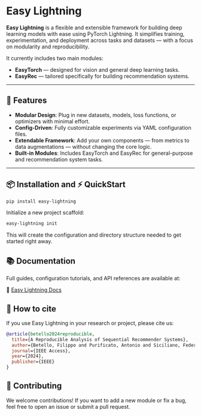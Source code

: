 # Easy Lightning

**Easy Lightning** is a flexible and extensible framework for building deep learning models with ease using PyTorch Lightning. It simplifies training, experimentation, and deployment across tasks and datasets — with a focus on modularity and reproducibility.

It currently includes two main modules:

- **EasyTorch** — designed for vision and general deep learning tasks.
- **EasyRec** — tailored specifically for building recommendation systems.

---

## 🚀 Features

- **Modular Design**: Plug in new datasets, models, loss functions, or optimizers with minimal effort.
- **Config-Driven**: Fully customizable experiments via YAML configuration files.
- **Extendable Framework**: Add your own components — from metrics to data augmentations — without changing the core logic.
- **Built-in Modules**: Includes EasyTorch and EasyRec for general-purpose and recommendation system tasks.

---

## 📦 Installation and ⚡ QuickStart

```bash
pip install easy-lightning
```

Initialize a new project scaffold:
```bash
easy-lightning init
```
This will create the configuration and directory structure needed to get started right away.

## 📚 Documentation

Full guides, configuration tutorials, and API references are available at:

🔗 [Easy Lightning Docs](https://easy-lightning-test.readthedocs.io/en/latest/)


## 📖 How to cite
If you use Easy Lightning in your research or project, please cite us:
```bibtex
@article{betello2024reproducible,
  title={A Reproducible Analysis of Sequential Recommender Systems},
  author={Betello, Filippo and Purificato, Antonio and Siciliano, Federico and Trappolini, Giovanni and Bacciu, Andrea and Tonellotto, Nicola and Silvestri, Fabrizio},
  journal={IEEE Access},
  year={2024},
  publisher={IEEE}
}
```
## 🤝 Contributing
We welcome contributions! If you want to add a new module or fix a bug, feel free to open an issue or submit a pull request.